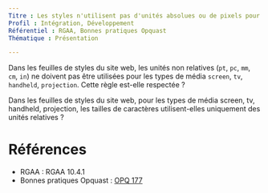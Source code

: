 ```yaml
---
Titre : Les styles n'utilisent pas d'unités absolues ou de pixels pour la taille de caractères.
Profil : Intégration, Développement
Référentiel : RGAA, Bonnes pratiques Opquast
Thématique : Présentation

---
```


Dans les feuilles de styles du site web, les unités non relatives (`pt`, `pc`, `mm`, `cm`, `in`) ne doivent pas être utilisées pour les types de média `screen`, `tv`, `handheld`, `projection`. Cette règle est-elle respectée ?

Dans les feuilles de styles du site web, pour les types de média screen, tv, handheld, projection, les tailles de caractères utilisent-elles uniquement des unités relatives ?


# Références

*   RGAA : RGAA 10.4.1
*   Bonnes pratiques Opquast : [OPQ 177](https://checklists.opquast.com/fr/qualiteweb/la-taille-des-polices-destinees-a-laffichage-ecran-est-exprimee-en-taille-variable-et-non-en-taille-fixe)
